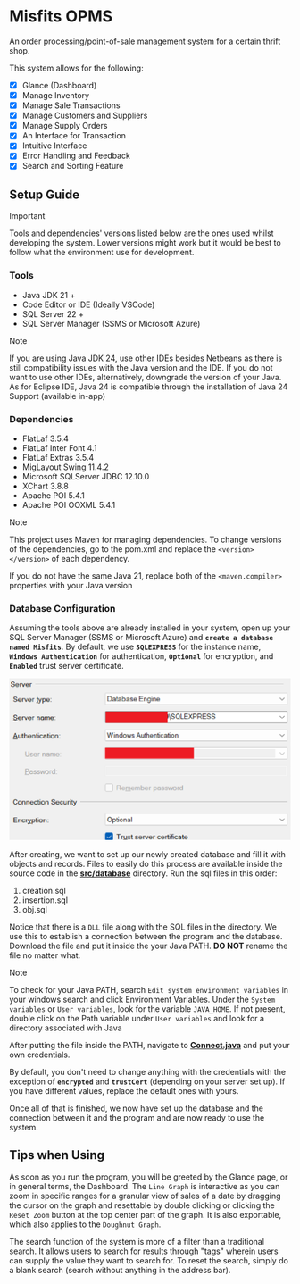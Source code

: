 # Misfits OPMS

An order processing/point-of-sale management system for a certain thrift shop.

This system allows for the following:
- [x] Glance (Dashboard)
- [x] Manage Inventory
- [x] Manage Sale Transactions
- [x] Manage Customers and Suppliers
- [x] Manage Supply Orders
- [x] An Interface for Transaction
- [x] Intuitive Interface
- [x] Error Handling and Feedback
- [x] Search and Sorting Feature

## Setup Guide

> [!IMPORTANT]
> Tools and dependencies' versions listed below are the ones used whilst developing the system. Lower versions might work but it would be best to follow what the environment use for development.

### Tools
- Java JDK 21 +
- Code Editor or IDE (Ideally VSCode)
- SQL Server 22 +
- SQL Server Manager (SSMS or Microsoft Azure)

> [!NOTE]
> If you are using Java JDK 24, use other IDEs besides Netbeans as there is still compatibility issues with the Java version and the IDE. If you do not want to use other IDEs, alternatively, downgrade the version of your Java. As for Eclipse IDE, Java 24 is compatible through the installation of Java 24 Support (available in-app)

### Dependencies
- FlatLaf 3.5.4
- FlatLaf Inter Font 4.1
- FlatLaf Extras 3.5.4
- MigLayout Swing 11.4.2
- Microsoft SQLServer JDBC 12.10.0
- XChart 3.8.8
- Apache POI 5.4.1
- Apache POI OOXML 5.4.1

> [!NOTE]
> This project uses Maven for managing dependencies. To change versions of the dependencies, go to the pom.xml and replace the `<version></version>` of each dependency.
>
> If you do not have the same Java 21, replace both of the `<maven.compiler>` properties with your Java version

### Database Configuration

Assuming the tools above are already installed in your system, open up your SQL Server Manager (SSMS or Microsoft Azure) and **`create a database named Misfits`**. By default, we use **`SQLEXPRESS`** for the instance name, **`Windows Authentication`** for authentication, **`Optional`** for encryption, and **`Enabled`** trust server certificate.

![A visual guide of the server set up](image.png)

After creating, we want to set up our newly created database and fill it with objects and records. Files to easily do this process are available inside the source code in the **[src/database](src/database/)** directory. Run the sql files in this order:

1. creation.sql
2. insertion.sql
3. obj.sql

Notice that there is a `DLL` file along with the SQL files in the directory. We use this to establish a connection between the program and the database. Download the file and put it inside the your Java PATH. **DO NOT** rename the file no matter what.

> [!NOTE]
> To check for your Java PATH, search `Edit system environment variables` in your windows search and click Environment Variables. Under the `System variables` or `User variables`, look for the variable `JAVA_HOME`. If not present, double click on the Path variable under `User variables` and look for a directory associated with Java

After putting the file inside the PATH, navigate to **[Connect.java](src/main/java/app/db/Connect.java)** and put your own credentials.

By default, you don't need to change anything with the credentials with the exception of **`encrypted`** and **`trustCert`** (depending on your server set up). If you have different values, replace the default ones with yours.

Once all of that is finished, we now have set up the database and the connection between it and the program and are now ready to use the system.

## Tips when Using

As soon as you run the program, you will be greeted by the Glance page, or in general terms, the Dashboard. The `Line Graph` is interactive as you can zoom in specific ranges for a granular view of sales of a date by dragging the cursor on the graph and resettable by double clicking or clicking the `Reset Zoom` button at the top center part of the graph. It is also exportable, which also applies to the `Doughnut Graph`.

The search function of the system is more of a filter than a traditional search. It allows users to search for results through "tags" wherein users can supply the value they want to search for. To reset the search, simply do a blank search (search without anything in the address bar).
